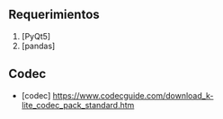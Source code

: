 ## Requerimientos
1. [PyQt5]
2. [pandas]

## Codec
* [codec] https://www.codecguide.com/download_k-lite_codec_pack_standard.htm